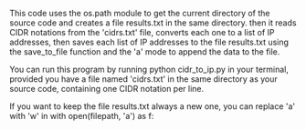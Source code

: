 This code uses the os.path module to get the current directory of the source code and creates a file results.txt in the same directory. then it reads CIDR notations from the 'cidrs.txt' file, converts each one to a list of IP addresses, then saves each list of IP addresses to the file results.txt using the save_to_file function and the 'a' mode to append the data to the file.

You can run this program by running python cidr_to_ip.py in your terminal, provided you have a file named 'cidrs.txt' in the same directory as your source code, containing one CIDR notation per line.

If you want to keep the file results.txt always a new one, you can replace 'a' with 'w' in with open(filepath, 'a') as f:
